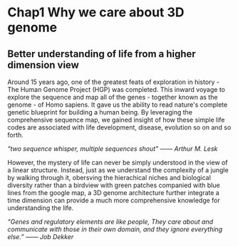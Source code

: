 # Chap1 Why we care about 3D genome

## Better understanding of life from a higher dimension view

Around 15 years ago, one of the greatest feats of exploration in history - The Human Genome Project \(HGP\) was completed. This inward voyage to explore the sequence and map all of the genes - together known as the genome - of Homo sapiens. It gave us the ability to read nature's complete genetic blueprint for building a human being. By leveraging the comprehensive sequence map, we gained insight of how these simple life codes are associated with life development, disease, evolution so on and so forth.

_"two sequence whisper, multiple sequences shout" —— Arthur M. Lesk_

However, the mystery of life can never be simply understood in the view of a linear structure. Instead, just as we understand the complexity of a jungle by walking through it, obersving the hierachical niches and biological diversity rather than a birdview with green patches companied with blue lines from the google map, a 3D genome architecture further integrate a time dimension can provide a much more comprehensive knowledge for understanding the life.

_“Genes and regulatory elements are like people, They care about and communicate with those in their own domain, and they ignore everything else.” —— Job Dekker_ 

